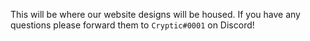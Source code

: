 This will be where our website designs will be housed. If you have any questions please forward them
to ```Cryptic#0001``` on Discord!